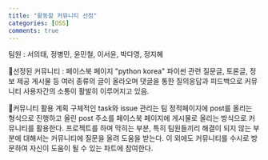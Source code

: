 ```yaml
---
title: "활동할 커뮤니티 선정"
categories: [OSS]
comments: true
---
```


팀원 : 서의태, 정병민, 윤민철, 이서윤, 박다영, 정지혜

📌선정된 커뮤니티 : 페이스북 페이지 "python korea"
파이썬 관련 질문글, 토론글, 정보 제공 게시물 등 여러 종류의 글이 올라오며 댓글을 통한 질의응답과 피드백으로 커뮤니티 사용자간의 소통이 활발히 이루어지고 있음.

📌커뮤니티 활용 계획
구체적인 task와 issue 관리는 팀 정적페이지에 post를 올리는 형식으로 진행하고 올린 post 주소를 페이스북 페이지에 게시물로 올리는 방식으로 커뮤니티를 활용한다.
프로젝트를 하며 막히는 부분, 특히 팀원들끼리 해결이 되지 않는 부분에 대해서는 커뮤니티에 질문을 올려 도움을 받는다.
이 외에도 커뮤니티를 수시로 방문하여 자신이 도움이 될 수 있는 파트에 참여한다.
